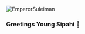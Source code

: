 ![EmperorSuleiman](https://github.com/DemolisherCpp/DemolisherCpp/assets/149885996/7196736d-41ac-4b4b-9e4e-d4db035ec3c1)

### Greetings Young Sipahi 🫡

<!--
**DemolisherCpp/DemolisherCpp** is a ✨ _special_ ✨ repository because its `README.md` (this file) appears on your GitHub profile.

Here are some ideas to get you started:

- 🔭 I’m currently working on ...
- 🌱 I’m currently learning ...
- 👯 I’m looking to collaborate on ...
- 🤔 I’m looking for help with ...
- 💬 Ask me about ...
- 📫 How to reach me: ...
- 😄 Pronouns: ...
- ⚡ Fun fact: ...
-->

